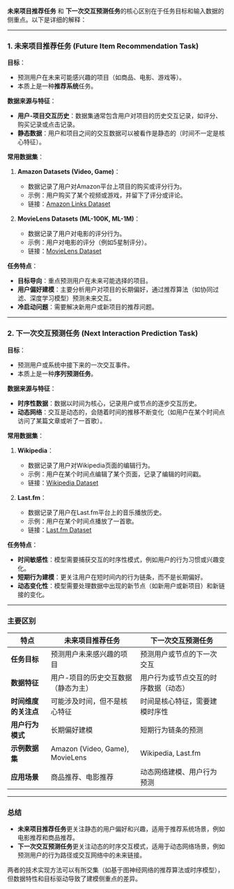 **未来项目推荐任务** 和 **下一次交互预测任务**的核心区别在于任务目标和输入数据的侧重点。以下是详细的解释：

---

### **1. 未来项目推荐任务 (Future Item Recommendation Task)**

**目标**：
- 预测用户在未来可能感兴趣的项目（如商品、电影、游戏等）。
- 本质上是一种**推荐系统**任务。

**数据来源与特征**：
- **用户-项目交互历史**：数据集通常包含用户对项目的历史交互记录，如评分、购买记录或点击记录。
- **静态数据**：用户和项目之间的交互数据可以被看作是静态的（时间不一定是核心特征）。
  
**常用数据集**：
1. **Amazon Datasets (Video, Game)**：
   - 数据记录了用户对Amazon平台上项目的购买或评分行为。
   - 示例：用户购买了某个视频或游戏，并留下了评分或评论。
   - 链接：[Amazon Links Dataset](http://jmcauley.ucsd.edu/data/amazon/links.html)

2. **MovieLens Datasets (ML-100K, ML-1M)**：
   - 数据记录了用户对电影的评分行为。
   - 示例：用户对电影的评分（例如5星制评分）。
   - 链接：[MovieLens Dataset](https://grouplens.org/datasets/movielens/)

**任务特点**：
- **目标导向**：重点预测用户在未来可能选择的项目。
- **用户偏好建模**：主要分析用户对项目的长期偏好，通过推荐算法（如协同过滤、深度学习模型）预测未来交互。
- **冷启动问题**：需要解决新用户或新项目的推荐问题。

---

### **2. 下一次交互预测任务 (Next Interaction Prediction Task)**

**目标**：
- 预测用户或系统中接下来的一次交互事件。
- 本质上是一种**序列预测任务**。

**数据来源与特征**：
- **时序性数据**：数据以时间为核心，记录用户或节点的逐步交互历史。
- **动态网络**：交互是动态的，会随着时间的推移不断变化（如用户在某个时间点访问了某篇文章或听了一首歌）。

**常用数据集**：
1. **Wikipedia**：
   - 数据记录了用户对Wikipedia页面的编辑行为。
   - 示例：用户在某个时间点编辑了某个页面，记录了编辑的时间戳。
   - 链接：[Wikipedia Dataset](http://snap.stanford.edu/jodie/)

2. **Last.fm**：
   - 数据记录了用户在Last.fm平台上的音乐播放历史。
   - 示例：用户在某个时间点播放了一首歌。
   - 链接：[Last.fm Dataset](http://snap.stanford.edu/jodie/)

**任务特点**：
- **时间敏感性**：模型需要捕获交互的时序性模式，例如用户的行为习惯或兴趣变化。
- **短期行为建模**：更关注用户在短时间内的行为链条，而不是长期偏好。
- **动态变化性**：模型需要处理数据中出现的新节点（如新用户或新项目）和新链接的变化。

---

### **主要区别**

| 特点                 | 未来项目推荐任务                    | 下一次交互预测任务                   |
| -------------------- | ----------------------------------- | ------------------------------------ |
| **任务目标**         | 预测用户未来感兴趣的项目            | 预测用户或节点的下一次交互           |
| **数据特征**         | 用户-项目的历史交互数据（静态为主） | 用户行为或节点交互的时序数据（动态） |
| **时间维度的关注点** | 可能涉及时间，但不是核心特征        | 时间是核心特征，需要建模时序性       |
| **用户行为模式**     | 长期偏好建模                        | 短期行为链条的预测                   |
| **示例数据集**       | Amazon (Video, Game), MovieLens     | Wikipedia, Last.fm                   |
| **应用场景**         | 商品推荐、电影推荐                  | 动态网络建模、用户行为预测           |

---

### **总结**

- **未来项目推荐任务**更关注静态的用户偏好和兴趣，适用于推荐系统场景，例如电影推荐和商品推荐。
- **下一次交互预测任务**更关注动态的时序交互模式，适用于动态网络场景，例如预测用户的行为路径或交互网络中的未来链接。

两者的技术实现方法可以有所交集（如基于图神经网络的推荐算法或时序模型），但数据特性和目标驱动导致了建模侧重点的差异。